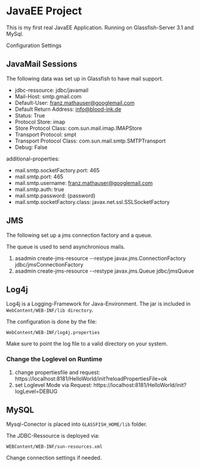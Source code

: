 JavaEE Project
==============
This is my first real JavaEE Application. Running on Glassfish-Server 3.1 and MySql.

Configuration Settings

JavaMail Sessions
-----------------
The following data was set up in Glassfish to have mail support.

* jdbc-ressource: jdbc/javamail
* Mail-Host: smtp.gmail.com
* Default-User: franz.mathauser@googlemail.com
* Default Return Address: info@blood-ink.de
* Status: True
* Protocol Store: imap
* Store Protocol Class: com.sun.mail.imap.IMAPStore
* Transport Protocol: smpt
* Transport Protocol Class: com.sun.mail.smtp.SMTPTransport
* Debug: False

additional-properties:

* mail.smtp.socketFactory.port: 465
* mail.smtp.port: 465
* mail.smtp.username: franz.mathauser@googlemail.com
* mail.smtp.auth: true
* mail.smtp.password: (password)
* mail.smtp.socketFactory.class: javax.net.ssl.SSLSocketFactory


JMS
---
The following set up a jms connection factory and a queue.

The queue is used to send asynchronious mails.

1. asadmin create-jms-resource --restype javax.jms.ConnectionFactory jdbc/jmsConnectionFactory
2. asadmin create-jms-resource --restype javax.jms.Queue jdbc/jmsQueue

Log4j
-----
Log4j is a Logging-Framework for Java-Environment. The jar is included in `WebContent/WEB-INF/lib directory`.

The configuration is done by the file:

    WebContent/WEB-INF/log4j.properties

Make sure to point the log file to a valid directory on your system.

### Change the Loglevel on Runtime
1. change propertiesfile and request: https://localhost:8181/HelloWorld/init?reloadPropertiesFile=ok
2. set Loglevel Mode via Request: https://localhost:8181/HelloWorld/init?logLevel=DEBUG

MySQL
-----
Mysql-Conector is placed into `GLASSFISH_HOME/lib` folder.

The JDBC-Ressource is deployed via:

    WEBContent/WEB-INF/sun-resources.xml
    
Change connection settings if needed.